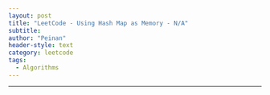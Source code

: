 ```yaml
---
layout: post
title: "LeetCode - Using Hash Map as Memory - N/A"
subtitle:
author: "Peinan"
header-style: text
category: leetcode
tags:
  - Algorithms
---
```




---